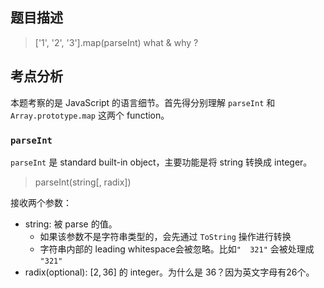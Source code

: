 ## 题目描述
> ['1', '2', '3'].map(parseInt) what & why ?

## 考点分析
本题考察的是 JavaScript 的语言细节。首先得分别理解 `parseInt` 和 `Array.prototype.map` 这两个 function。

### `parseInt`
`parseInt` 是 standard built-in object，主要功能是将 string 转换成 integer。

> parseInt(string[, radix])

接收两个参数：
- string: 被 parse 的值。
    - 如果该参数不是字符串类型的，会先通过 `ToString` 操作进行转换
    - 字符串内部的 leading whitespace会被忽略。比如`"  321"` 会被处理成 `"321"`
- radix(optional): $[2,36]$ 的 integer。为什么是 $36$？因为英文字母有26个。